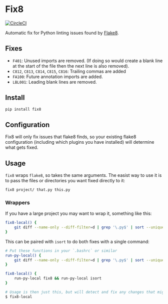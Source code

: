 # Fix8

[![CircleCI](https://circleci.com/gh/PeterJCLaw/fix8.svg?style=svg)](https://circleci.com/gh/PeterJCLaw/fix8)

Automatic fix for Python linting issues found by [Flake8](https://flake8.pycqa.org/).

## Fixes

* `F401`: Unused imports are removed. (If doing so would create a blank line at
  the start of the file then the next line is also removed).
* `C812`, `C813`, `C814`, `C815`, `C816`: Trailing commas are added
* `FA100`: Future annotation imports are added.
* `LBL001`: Leading blank lines are removed.

## Install

``` bash
pip install fix8
```

## Configuration

Fix8 will only fix issues that flake8 finds, so your existing flake8 configuration
(including which plugins you have installed) will determine what gets fixed.

## Usage

`fix8` wraps `flake8`, so takes the same arguments. The easist way to use it is
to pass the files or directories you want fixed directly to it:

``` bash
fix8 project/ that.py this.py
```

### Wrappers

If you have a large project you may want to wrap it, something like this:

``` bash
fix8-local() {
    git diff --name-only --diff-filter=d | grep '\.py$' | sort --unique | xargs --no-run-if-empty fix8
}
```

This can be paired with `isort` to do both fixes with a single command:

``` bash
# Put these functions in your `.bashrc` or similar
run-py-local() {
    git diff --name-only --diff-filter=d | grep '\.py$' | sort --unique | xargs --no-run-if-empty "$@"
}

fix8-local() {
    run-py-local fix8 && run-py-local isort
}

# Usage is then just this, but will detect and fix any changes that might need fixing
$ fix8-local
```
